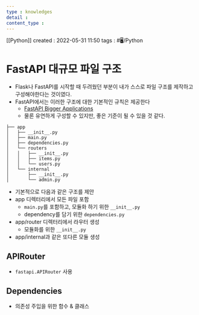 ```yaml
---
type : knowledges
detail : 
content_type :
---
```


[[Python]]
created : 2022-05-31 11:50
tags : #🖥️/Python 

# FastAPI 대규모 파일 구조
- Flask나 FastAPI를 시작할 때 두려웠던 부분이 내가 스스로 파일 구조를 제작하고 구성해야한다는 것이였다.
- FastAPI에서는 이러한 구조에 대한 기본적인 규칙은 제공한다
	- [FastAPI Bigger Applications](https://fastapi.tiangolo.com/ko/tutorial/bigger-applications/)
	- 물론 유연하게 구성할 수 있지만, 좋은 기준이 될 수 있을 것 같다.

```
├── app
│   ├── __init__.py
│   ├── main.py
│   ├── dependencies.py
│   └── routers
│   │   ├── __init__.py
│   │   ├── items.py
│   │   └── users.py
│   └── internal
│       ├── __init__.py
│       └── admin.py
```

- 기본적으로 다음과 같은 구조를 제안
- app 디렉터리에서 모든 파일 포함
	- `main.py`를 포함하고, 모듈화 하기 위한 `__init__.py`
	- dependency를 담기 위한 `dependencies.py`
- app/router 디렉터리에서 라우터 생성
	- 모듈화를 위한 `__init__.py`
- app/internal과 같은 또다른 모듈 생성

## APIRouter
- `fastapi.APIRouter` 사용

## Dependencies
- 의존성 주입을 위한 함수 & 클래스 
